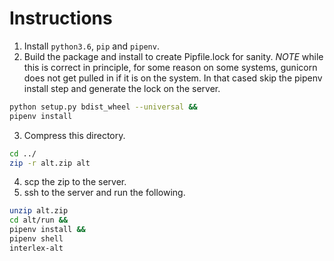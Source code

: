 # Instructions
1. Install `python3.6`, `pip` and `pipenv`.
2. Build the package and install to create Pipfile.lock for sanity.
*NOTE* while this is correct in principle, for some reason on some
systems, gunicorn does not get pulled in if it is on the system.
In that cased skip the pipenv install step and generate the lock
on the server.
```bash
python setup.py bdist_wheel --universal &&
pipenv install
```
3. Compress this directory.
```bash
cd ../
zip -r alt.zip alt
```
4. scp the zip to the server.
5. ssh to the server and run the following.
```bash
unzip alt.zip
cd alt/run &&
pipenv install &&
pipenv shell
interlex-alt
```
